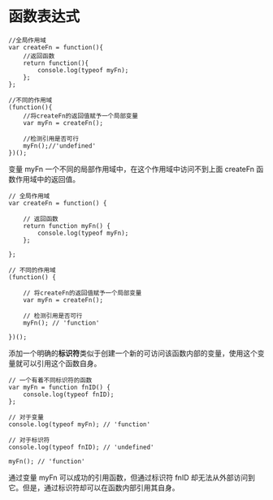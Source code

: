 # 函数表达式
```
//全局作用域
var createFn = function(){
    //返回函数
    return function(){
        console.log(typeof myFn);
    };
};

//不同的作用域
(function(){
    //将createFn的返回值赋予一个局部变量
    var myFn = createFn();

    //检测引用是否可行
    myFn();//'undefined'
})();
```
变量 myFn 一个不同的局部作用域中，在这个作用域中访问不到上面 createFn 函数作用域中的返回值。  

```
// 全局作用域
var createFn = function() {

    // 返回函数
    return function myFn() {
        console.log(typeof myFn);
    };

};

// 不同的作用域
(function() {

    // 将createFn的返回值赋予一个局部变量
    var myFn = createFn();

    // 检测引用是否可行
    myFn(); // 'function'

})();

```
添加一个明确的**标识符**类似于创建一个新的可访问该函数内部的变量，使用这个变量就可以引用这个函数自身。   

```
// 一个有着不同标识符的函数
var myFn = function fnID() {
    console.log(typeof fnID);
};

// 对于变量
console.log(typeof myFn); // 'function'

// 对于标识符
console.log(typeof fnID); // 'undefined'

myFn(); // 'function'

```
通过变量 myFn 可以成功的引用函数，但通过标识符 fnID 却无法从外部访问到它。但是，通过标识符却可以在函数内部引用其自身。